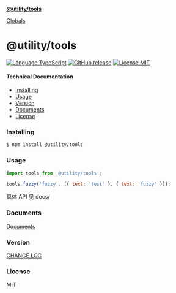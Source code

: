 **[@utility/tools](README.md)**

[Globals](globals.md)

# @utility/tools

[![Language TypeScript](https://img.shields.io/badge/language-typescript-brightgreen?style=flat-square)](https://github.com/Wimjiang/utility)
[![GitHub release](https://img.shields.io/github/package-json/v/Wimjiang/utility?style=flat-square)](https://github.com/Wimjiang/utility/releases)
[![License MIT](https://img.shields.io/github/license/Wimjiang/utility?style=flat-square)](https://github.com/Wimjiang/utility)

#### Technical Documentation

-   [Installing](#installing)
-   [Usage](#usage)
-   [Version](#version)
-   [Documents](#Documents)
-   [License](#license)

### Installing

```bash
$ npm install @utility/tools
```

### Usage

```javascript
import tools from '@utility/tools';

tools.fuzzy('fuzzy', [{ text: 'test' }, { text: 'fuzzy' }]);
```

具体 API 见 docs/

### Documents

[Documents](https://github.com/Wimjiang/utility/blob/master/docs)

### Version

[CHANGE LOG](https://github.com/Wimjiang/utility/blob/master/CHANGELOG.md)

### License

MIT